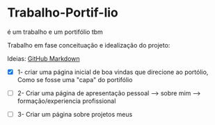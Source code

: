 # Trabalho-Portif-lio
é um trabalho e um portifólio tbm 

Trabalho em fase conceituação e idealização do projeto:

Ideias:
[GitHub Markdown](https://docs.github.com/pt/get-started/writing-on-github/getting-started-with-writing-and-formatting-on-github/basic-writing-and-formatting-syntax)

- [x] 1- criar uma página inicial de boa vindas que direcione ao portólio,
    Como se fosse uma "capa" do portifólio

- [ ] 2- Criar uma página de apresentação pessoal
     --> sobre mim
     --> formação/experiencia profissional

- [ ] 3- Criar um página sobre projetos meus 
